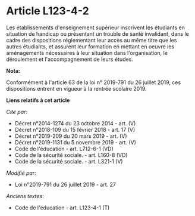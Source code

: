 # Article L123-4-2

Les établissements d'enseignement supérieur inscrivent les étudiants en situation de handicap ou présentant un trouble de
santé invalidant, dans le cadre des dispositions réglementant leur accès au même titre que les autres étudiants, et assurent
leur formation en mettant en oeuvre les aménagements nécessaires à leur situation dans l'organisation, le déroulement et
l'accompagnement de leurs études.

**Nota:**

Conformément à l'article 63 de la loi n° 2019-791 du 26 juillet 2019, ces dispositions entrent en vigueur à la rentrée
scolaire 2019.

**Liens relatifs à cet article**

_Cité par_:

  - Décret n°2014-1274 du 23 octobre 2014 - art. (V)
  - Décret n°2018-109 du 15 février 2018 - art. 17 (V)
  - Décret n°2019-209 du 20 mars 2019 - art. (V)
  - Décret n°2019-1131 du 5 novembre 2019 - art. (V)
  - Code de l'éducation - art. L712-6-1 (VD)
  - Code de la sécurité sociale. - art. L160-8 (VD)
  - Code de la sécurité sociale. - art. L321-1 (V)

_Modifié par_:

  - Loi n°2019-791 du 26 juillet 2019 - art. 27

_Anciens textes_:

  - Code de l'éducation - art. L123-4-1 (T)

